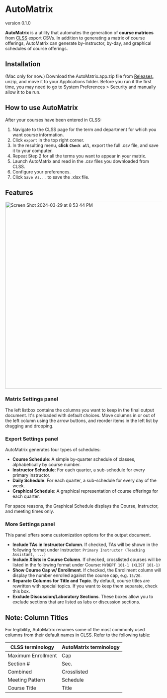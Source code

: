 # AutoMatrix
version 0.1.0

**AutoMatrix** is a utility that automates the generation of **course matrices** from [CLSS](https://www.courseleaf.com/software/clss/) export CSVs. In addition to generating a matrix of course offerings, AutoMatrix can generate by-instructor, by-day, and graphical schedules of course offerings.

## Installation

(Mac only for now.) Download the AutoMatrix.app.zip file from [Releases](https://github.com/mtbtwsk/automatrix/releases/tag/v0.1.0), unzip, and move it to your Applications folder. Before you run it the first time, you may need to go to System Preferences > Security and manually allow it to be run.

## How to use AutoMatrix 

After your courses have been entered in CLSS:

1. Navigate to the CLSS page for the term and department for which you want course information.
2. Click `export` in the top right corner. 
3. In the resulting menu, **click `Check all`**, export the full .csv file, and save it to your computer.
4. Repeat Step 2 for all the terms you want to appear in your matrix.
5. Launch AutoMatrix and read in the .csv files you downloaded from CLSS.
6. Configure your preferences.
7. Click `Save As...` to save the .xlsx file.

## Features
<img width="600" alt="Screen Shot 2024-03-29 at 8 53 44 PM" src="https://github.com/mtbtwsk/automatrix/assets/165427058/d95bc59a-1078-4386-9353-d5b300fc14fe">

### Matrix Settings panel

The left listbox contains the columns you want to keep in the final output document. It's preloaded with default choices. Move columns in or out of the left column using the arrow buttons, and reorder items in the left list by dragging and dropping.

### Export Settings panel

AutoMatrix generates four types of schedules:

+ **Course Schedule**: A simple by-quarter schedule of classes, alphabetically by course number.
+ **Instructor Schedule**: For each quarter, a sub-schedule for every primary instructor.
+ **Daily Schedule**: For each quarter, a sub-schedule for every day of the week.
+ **Graphical Schedule**: A graphical representation of course offerings for each quarter.

For space reasons, the Graphical Schedule displays the Course, Instructor, and meeting times only.

### More Settings panel

This panel offers some customization options for the output document.

+ **Include TAs in Instructor Column**. If checked, TAs will be shown in the following format under Instructor: `Primary Instructor (Teaching Assistant, ...)`
+ **Include Xlists in Course Column**. If checked, crosslisted courses will be listed in the following format under Course: `MYDEPT 101-1 (XLIST 101-1)`
+ **Show Course Cap w/ Enrollment**. If checked, the Enrollment column will display the number enrolled against the course cap, e.g. `15/20`.
+ **Separate Columns for Title and Topic**. By default, course titles are rewritten with special topics. If you want to keep them separate, check this box.
+ **Exclude Discussion/Laboratory Sections**. These boxes allow you to exclude sections that are listed as labs or discussion sections.

## Note: Column Titles

For legibility, AutoMatrix renames some of the most commonly used columns from their default names in CLSS. Refer to the following table:

| CLSS terminology   | AutoMatrix terminology |
|--------------------|------------------------|
| Maximum Enrollment | Cap                    |
| Section #          | Sec.                   |
| Combined           | Crosslisted            |
| Meeting Pattern    | Schedule               |
| Course Title       | Title                  |








